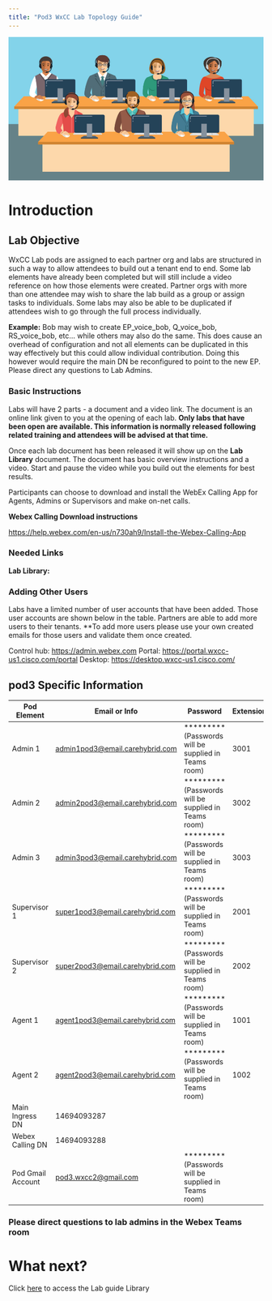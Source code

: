 ```yaml
---
title: "Pod3 WxCC Lab Topology Guide"
---
```

![description](/images/webexcclab.jpg)



# Introduction

## Lab Objective

WxCC Lab pods are assigned to each partner org and labs are structured in such a way to allow attendees to build out a tenant end to end.  Some lab elements have already been completed but will still include a video reference on how those elements were created.  Partner orgs with more than one attendee may wish to share the lab build as a group or assign tasks to individuals.  Some labs may also be able to be duplicated if attendees wish to go through the full process individually.

**Example:**
Bob may wish to create EP_voice_bob, Q_voice_bob, RS_voice_bob, etc... while others may also do the same.  This does cause an overhead of configuration and not all elements can be duplicated in this way effectively but this could allow individual contribution.  Doing this however would require the main DN be reconfigured to point to the new EP. Please direct any questions to Lab Admins.

### Basic Instructions

Labs will have 2 parts - a document and a video link.  The document is an online link given to you at the opening of each lab.  **Only labs that have been open are available.  This information is normally released following related training and attendees will be advised at that time.**

Once each lab document has been released it will show up on the **Lab Library** document.  The document has basic overview instructions and a video.  Start and pause the video while you build out the elements for best results.

Participants can choose to download and install the WebEx Calling App for Agents, Admins or Supervisors and make on-net calls.

**Webex Calling Download instructions**

https://help.webex.com/en-us/n730ah9/Install-the-Webex-Calling-App

### Needed Links 
**Lab Library:**  

### Adding Other Users
Labs have a limited number of user accounts that have been added.  Those user accounts are shown below in the table.  Partners are able to add more users to their tenants.
**To add more users please use your own created emails for those users and validate them once created.
 

Control hub: https://admin.webex.com
Portal: https://portal.wxcc-us1.cisco.com/portal
Desktop: https://desktop.wxcc-us1.cisco.com/

## pod3 Specific Information

| Pod Element        | Email or Info                   | Password  | Extension |
|--------------------|---------------------------------|-----------|-----------|
| Admin 1            | admin1pod3@email.carehybrid.com | ********* (Passwords will be supplied in Teams room) | 3001      |
| Admin 2            | admin2pod3@email.carehybrid.com | ********* (Passwords will be supplied in Teams room) | 3002      |
| Admin 3            | admin3pod3@email.carehybrid.com | ********* (Passwords will be supplied in Teams room) | 3003      |
| Supervisor 1       | super1pod3@email.carehybrid.com | ********* (Passwords will be supplied in Teams room) | 2001      |
| Supervisor 2       | super2pod3@email.carehybrid.com | ********* (Passwords will be supplied in Teams room) | 2002      |
| Agent 1            | agent1pod3@email.carehybrid.com | ********* (Passwords will be supplied in Teams room) | 1001      |
| Agent 2            | agent2pod3@email.carehybrid.com | ********* (Passwords will be supplied in Teams room) | 1002      |
| Main Ingress DN | 14694093287                     |           |           |
| Webex Calling DN | 14694093288                     |           |           |
| Pod Gmail Account  | pod3.wxcc2@gmail.com            | ********* (Passwords will be supplied in Teams room) |           |

### Please direct questions to lab admins in the Webex Teams room

# What next?
Click [here](LabLibrary) to access the Lab guide Library
